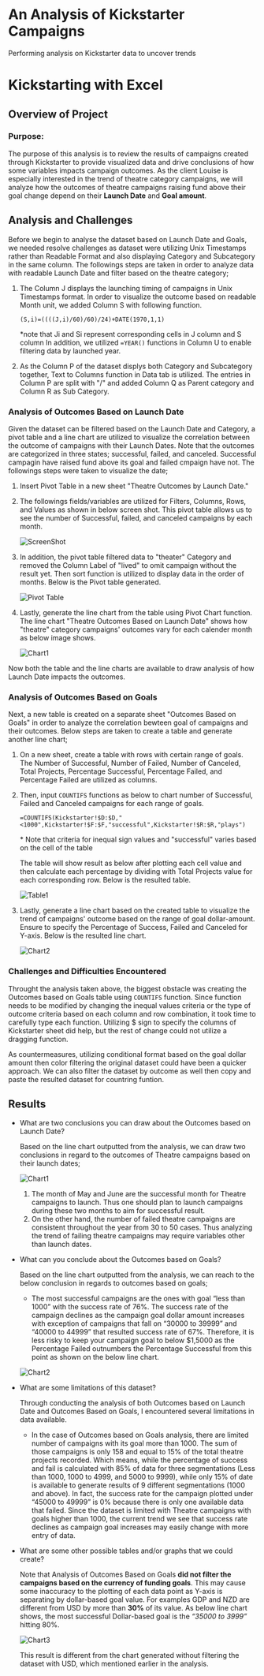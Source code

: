 # An Analysis of Kickstarter Campaigns
Performing analysis on Kickstarter data to uncover trends

# Kickstarting with Excel

## Overview of Project

### Purpose:   
   The purpose of this analysis is to review the results of campaigns created through Kickstarter to provide visualized data and drive conclusions of how some variables impacts campaign outcomes.
   As the client Louise is especially interested in the trend of theatre category campaigns, we will analyze how the outcomes of theatre campaigns raising fund above their goal change depend on their **Launch Date** and **Goal amount**.

## Analysis and Challenges
  
Before we begin to analyse the dataset based on Launch Date and Goals, we needed resolve challenges as dataset were utilizing Unix Timestamps rather than Readable Format and also displaying Category and Subcategory in the same column. The followings steps are taken in order to analyze data with readable Launch Date and filter based on the theatre category;
1. The Column J displays the launching timing of campaigns in Unix Timestamps format. In order to visualize the outcome based on readable Month unit, we added Column S with following function.

   `(S,i)=((((J,i)/60)/60)/24)+DATE(1970,1,1)`

   \*note that Ji and Si represent corresponding cells in J column and S column
  In addition, we utilized `=YEAR()` functions in Column U to enable filtering data by launched year.
  
2. As the Column P of the dataset displys both Category and Subcategory together, Text to Columns function in Data tab is utilized. The entries in Column P are split with "/" and added Column Q as Parent category and Column R as Sub Category.

### Analysis of Outcomes Based on Launch Date

Given the dataset can be filtered based on the Launch Date and Category, a pivot table and a line chart are utilized to visualize the correlation between the outcome of campaigns with their Launch Dates. Note that the outcomes are categorized in three states; successful, failed, and canceled. Successful campagin have raised fund above its goal and failed cmpaign have not. The followings steps were taken to visualize the date;

1. Insert Pivot Table in a new sheet "Theatre Outcomes by Launch Date."

2. The followings fields/variables are utilized for Filters, Columns, Rows, and Values as shown in below screen shot. This pivot table allows us to see the number of Successful, failed, and canceled campaigns by each month. 

   ![ScreenShot][1]

3. In addition, the pivot table filtered data to "theater" Category and removed the Column Label of "lived" to omit campaign without the result yet. Then sort function is utilized to display data in the order of months. Below is the Pivot table generated.

   ![Pivot Table][2]
   
4. Lastly, generate the line chart from the table using Pivot Chart function. The line chart "Theatre Outcomes Based on Launch Date" shows how "theatre" category campaigns' outcomes vary for each calender month as below image shows.

   ![Chart1][3]

Now both the table and the line charts are available to draw analysis of how Launch Date impacts the outcomes.

### Analysis of Outcomes Based on Goals

Next, a new table is created on a separate sheet "Outcomes Based on Goals" in order to analyze the correlation bewteen goal of campaigns and their outcomes. Below steps are taken to create a table and generate another line chart;

1. On a new sheet, create a table with rows with certain range of goals. The Number of Successful, Number of Failed, Number of Canceled, Total Projects, Percentage Successful, Percentage Failed, and Percentage Failed are utilized as columns.
2. Then, input `COUNTIFS` functions as below to chart number of Successful, Failed and Canceled campaigns for each range of goals.

   `=COUNTIFS(Kickstarter!$D:$D,"<1000",Kickstarter!$F:$F,"successful",Kickstarter!$R:$R,"plays")`

   \* Note that criteria for inequal sign values and "successful" varies based on the cell of the table

   The table will show result as below after plotting each cell value and then calculate each percentage by dividing with Total Projects value for each corresponding row. Below is the resulted table.

   ![Table1][4]

3. Lastly, generate a line chart based on the created table to visualize the trend of campaigns' outcome based on the range of goal dollar-amount. Ensure to specify the Percentage of Success, Failed and Canceled for Y-axis. Below is the resulted line chart.

   ![Chart2][5]
 

### Challenges and Difficulties Encountered
Throught the analysis taken above, the biggest obstacle was creating the Outcomes based on Goals table using `COUNTIFS` function. Since function needs to be modified by changing the inequal values criteria or the type of outcome criteria based on each column and row combination, it took time to carefully type each function. Utilizing $ sign to specify the columns of Kickstarter sheet did help, but the rest of change could not utilize a dragging function.

As countermeasures, utilizing conditional format based on the goal dollar amount then color filtering the original dataset could have been a quicker approach. We can also filter the dataset by outcome as well then copy and paste the resulted dataset for countring funtion. 

## Results

- What are two conclusions you can draw about the Outcomes based on Launch Date?
  
  Based on the line chart outputted from the analysis, we can draw two conclusions in regard to the outcomes of Theatre campaigns based on their launch dates;
 
   ![Chart1][3]
   
  1.	The month of May and June are the successful month for Theatre campaigns to launch. Thus one should plan to launch campaigns during these two months to aim for successful result. 
  2.	On the other hand, the number of failed theatre campaigns are consistent throughout the year from 30 to 50 cases. Thus analyzing the trend of failing theatre campaigns may require variables other than launch dates.

- What can you conclude about the Outcomes based on Goals?
  
  Based on the line chart outputted from the analysis, we can reach to the below conclusion in regards to outcomes based on goals;
   + The most successful campaigns are the ones with goal “less than 1000” with the success rate of 76%. The success rate of the campaign declines as the campaign goal dollar amount increases with exception of campaigns that fall on “30000 to 39999” and “40000 to 44999” that resulted success rate of 67%. Therefore, it is less risky to keep your campaign goal to below $1,5000 as the Percentage Failed outnumbers the Percentage Successful from this point as shown on the below line chart.

  ![Chart2][5]

- What are some limitations of this dataset?
  
   Through conducting the analysis of both Outcomes based on Launch Date and Outcomes Based on Goals, I encountered several limitations in data available.
   + In the case of Outcomes based on Goals analysis, there are limited number of campaigns with its goal more than 1000. The sum of those campaigns is only 158 and equal to 15% of the total theatre projects recorded. Which means, while the percentage of success and fail is calculated with 85% of data for three segmentations (Less than 1000, 1000 to 4999, and 5000 to 9999), while only 15% of date is available to generate results of 9 different segmentations (1000 and above). In fact, the success rate for the campaign plotted under “45000 to 49999” is 0% because there is only one available data that failed. Since the dataset is limited with Theatre campaigns with goals higher than 1000, the current trend we see that success rate declines as campaign goal increases may easily change with more entry of data.

- What are some other possible tables and/or graphs that we could create?
    
    Note that Analysis of Outcomes Based on Goals **did not filter the campaigns based on the currency of funding goals**. This may cause some inaccuracy to the plotting of each data point as Y-axis is separating by dollar-based goal value. For examples GDP and NZD are different from USD by more than **30%** of its value. As below line chart shows, the most successful Dollar-based goal is the _“35000 to 3999”_ hitting 80%. 
  
  ![Chart3][6]
  
  This result is different from the chart generated without filtering the dataset with USD, which mentioned earlier in the analysis.
  
  
  
[1]:
resources/PivotTable_Fields.png "PivotTable Fields"
[2]:
resources/Theatre_Outcomes_vs_Launch_PivotTable.png "Theatre_Outcomes_vs_Launch_PivotTable"
[3]:
resources/Theatre_Outcomes_vs_Launch.png "Theatre_Outcomes_vs_Launch"
[4]:
resources/Outcomes_vs_Goals_Table1.png "Outcomes_vs_Goals_Table1"
[5]:
resources/Outcomes_vs_Goals.png "Outcomes_vs_Goals"
[6]:
resources/Outcomes_vs_Goals_withUSD.png
